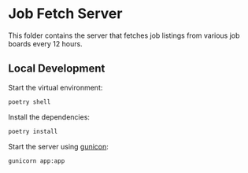 # Job Fetch Server

This folder contains the server that fetches job listings from various
job boards every 12 hours.

## Local Development

Start the virtual environment:

```bash
poetry shell
```

Install the dependencies:

```bash
poetry install
```

Start the server using [gunicon](https://gunicorn.org/):

```bash
gunicorn app:app
```
